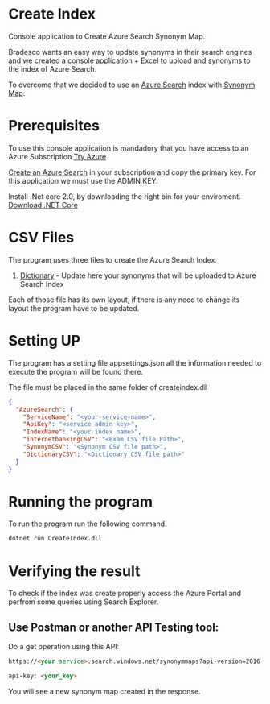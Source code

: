 # Create Index
Console application to Create Azure Search Synonym Map.

Bradesco wants an easy way to update synonyms in their search engines and we created a console application + Excel to upload and synonyms to the index of Azure Search.

To overcome that we decided to use an [Azure Search](https://azure.microsoft.com/en-us/services/search/) index with [Synonym Map](https://azure.microsoft.com/en-us/blog/azure-search-synonyms-public-preview/).

# Prerequisites
To use this console application is mandadory that you have access to an Azure Subscription [Try Azure](https://azure.microsoft.com/en-us/free/)

[Create an Azure Search](https://docs.microsoft.com/en-us/azure/search/search-create-service-portal) in your subscription and copy the primary key. For this application we must use the ADMIN KEY.

Install .Net core 2.0, by downloading the right bin for your enviroment.
[Download .NET Core](https://www.microsoft.com/net/download/core)

# CSV Files
The program uses three files to create the Azure Search Index.

1. [Dictionary](./docs/csvtemplate/dictionary.csv) - Update here your synonyms that will be uploaded to Azure Search Index

Each of those file has its own layout, if there is any need to change its layout the program have to be updated.


# Setting UP
The program has a setting file appsettings.json all the information needed to execute the program will be found there.

The file must be placed in the same folder of createindex.dll

```json
{
  "AzureSearch": {
    "ServiceName": "<your-service-name>",
    "ApiKey": "<service admin key>",
    "IndexName": "<your index name>",
    "internetbankingCSV": "<Exam CSV file Path>",
    "SynonymCSV": "<Synonym CSV file path>",
    "DictionaryCSV": "<Dictionary CSV file path>"
  }
}
```

# Running the program

To run the program run the following command.

```cmd
dotnet run CreateIndex.dll
```

# Verifying the result

To check if the index was create properly access the Azure Portal and perfrom some queries using Search Explorer.


## Use Postman or another API Testing tool:

Do a get operation using this API:
```html
https://<your service>.search.windows.net/synonymmaps?api-version=2016-09-01-Preview

api-key: <your_key>
````

You will see a new synonym map created in the response.